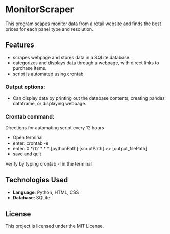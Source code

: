 # MonitorScraper

This program scapes monitor data from a retail website and finds the best prices for each panel type and resolution.

## Features
- scrapes webpage and stores data in a SQLite database.
- categorizes and displays data through a webpage, with direct links to purchase items.
- script is automated using crontab


### Output options:
- Can display data by printing out the database contents, creating pandas dataframe, or displaying webpage.

### Crontab command:
Directions for automating script every 12 hours
- Open terminal 
- enter: crontab -e
- enter: 0 */12 * * * [pythonPath] [scriptPath] >> [output_filePath]
- save and quit

Verify by typing crontab -l in the terminal

## Technologies Used
- **Language**: Python, HTML, CSS
- **Database**: SQLite

## License
This project is licensed under the MIT License.
